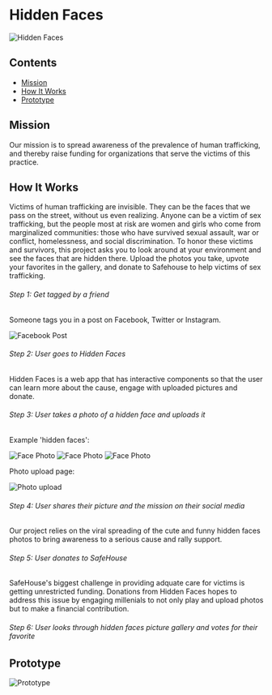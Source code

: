 # Hidden Faces

![Hidden Faces](https://github.com/leahyukelson/h4h-project/blob/master/static/logo-hidden-faces.jpg)


## Contents
* [Mission](#mission)
* [How It Works](#how)
* [Prototype](#proto)

## <a name="Mission"></a>Mission
Our mission is to spread awareness of the prevalence of human trafficking, and thereby raise funding for organizations that serve the victims of this practice.

## <a name="how"></a>How It Works

Victims of human trafficking are invisible. They can be the faces that we pass on the street, without us even realizing. Anyone can be a victim of sex trafficking, but the people most at risk are women and girls who come from marginalized communities: those who have survived sexual assault, war or conflict, homelessness, and social discrimination. To honor these victims and survivors, this project asks you to look around at your environment and see the faces that are hidden there. Upload the photos you take, upvote your favorites in the gallery, and donate to Safehouse to help victims of sex trafficking. 

###### Step 1: Get tagged by a friend

Someone tags you in a post on Facebook, Twitter or Instagram. 

![Facebook Post](https://github.com/leahyukelson/h4h-project/blob/master/static/FB_post.JPG)

###### Step 2: User goes to Hidden Faces 

Hidden Faces is a web app that has interactive components so that the user can learn more about the cause, engage with uploaded pictures and donate.

###### Step 3: User takes a photo of a hidden face and uploads it

Example 'hidden faces':

![Face Photo](https://github.com/leahyukelson/h4h-project/blob/master/static/f6.jpg)
![Face Photo](https://github.com/leahyukelson/h4h-project/blob/master/static/f13.jpg)
![Face Photo](https://github.com/leahyukelson/h4h-project/blob/master/static/f21.jpg)

Photo upload page:

![Photo upload](https://github.com/leahyukelson/h4h-project/blob/master/static/photo_add.JPG)

###### Step 4: User shares their picture and the mission on their social media

Our project relies on the viral spreading of the cute and funny hidden faces photos to bring awareness to a serious cause and rally support.

###### Step 5: User donates to SafeHouse

SafeHouse's biggest challenge in providing adquate care for victims is getting unrestricted funding. Donations from Hidden Faces hopes to address this issue by engaging millenials to not only play and upload photos but to make a financial contribution.

###### Step 6: User looks through hidden faces picture gallery and votes for their favorite


## <a name="proto"></a>Prototype

![Prototype](https://github.com/leahyukelson/h4h-project/blob/master/static/homepage_ss.JPG)
